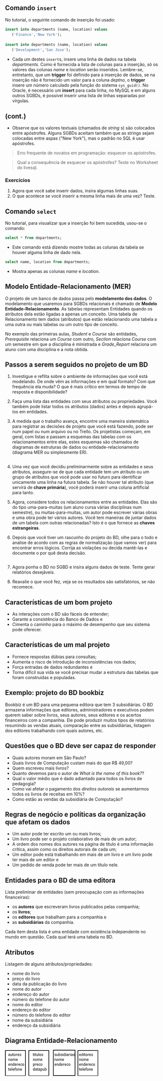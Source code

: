 ## Comando `insert`

No tutorial, o seguinte comando de inserção foi usado:

```SQL
insert into departments (name, location) values
   ('Finance','New York');

insert into departments (name, location) values
   ('Development','San Jose');
```

- Cada um destes `insert`s, insere uma linha de dados na tabela *departments*. Como é fornecida a lista de colunas para a inserção, só os valores das colunas *name* e *location* serão inseridos. Lembre-se, entretanto, que um **trigger** foi definido para a inserção de dados, se na inserção não é fornecido um valor para a coluna *deptno*, o **trigger** insere um número calculado pela função do sistema `sys_guid()`. No Oracle, é necessário um **insert** para cada linha, no MySQL e em alguns outros SGBDs, é possível inserir uma lista de linhas separadas por vírgulas.

## (cont.)

- Observe que os valores textuais (chamados de *string* s) são colocados entre apóstrofes. Alguns SGBDs aceitam também que as strings sejam colocadas entre aspas \("New York"\), mas o padrão no SQL é usar apóstrofes.

> Erro frequente de novatos em programação: esquecer os apóstrofes.

> Qual a consequência de esquecer os apóstrofes? Teste no Worksheet do livesql.

### Exercícios

1. Agora que você sabe inserir dados, insira algumas linhas suas.
2. O que acontece se você inserir a mesma linha mais de uma vez? Teste.

## Comando `select`

No tutorial, para visualizar que a inserção foi bem sucedida, usou-se o comando:

```SQL
select * from departments;
```

- Este comando está dizendo mostre todas as colunas da tabela se houver alguma linha de dado nela.

```SQL
select name, location from departments;
```

- Mostra apenas as colunas *name* e *location*.


## Modelo Entidade-Relacionamento (MER)

O projeto de um banco de dados passa pelo **modelamento dos dados**. O modelamento que usaremos para SGBDs relacionais é chamado de **Modelo Entidade-Relacionamento**. As tabelas representam Entidades quando os atributos dela estão ligadas a apenas um conceito.
Uma tabela de Relacionamento tem dados (atributos) que estão relacionando uma tabela a uma outra ou mais tabelas ou um outro tipo de conceito.

No exemplo das primeiras aulas, *Student* e *Course* são entidades, *Prerequisite* relaciona um *Course* com outro, *Section* relaciona *Course* com um semestre em que a disciplina é ministrada e *Grade_Report* relaciona um aluno com uma disciplina e a nota obtida.

## Passos a serem seguidos no projeto de um BD

1. Investigue e reflita sobre o ambiente de informações que você está modelando. De onde vêm as informações e em qual formato? Com que frequência ela muda? O que é mais crítico em termos de tempo de resposta e disponibilidade?

2. Faça uma lista das entidades com seus atributos ou propriedades. Você também pode listar todos os atributos (dados) antes e depois agrupá-los em entidades.

3. A medida que o trabalho avança, encontre uma maneira sistemática para registrar as decisões de projeto que você está fazendo, pode ser num papel ou num arquivo ou no Trello. Os projetistas começam, em geral, com listas e passam a esquemas das tabelas com os relacionamentos entre elas, estes esquemas  são chamados de diagramas de estruturas de dados ou entidade-relacionamento (diagrama MER ou simplesmente ER).

##

4. Uma vez que você decidiu preliminarmente sobre as entidades e seus atributos, assegure-se de que cada entidade tem um atributo ou um grupo de atributos que você pode usar no futuro para identificar unicamente uma linha na futura tabela. Se não houver tal atributo (que servirá de **chave primária**), você poderá inserir uma coluna artificial para tanto.

5. Agora, considere todos os relacionamentos entre as entidades. Elas são do tipo uma-para-muitas (um aluno cursa várias disciplinas num semestre), ou muitas-para-muitas, um autor pode escrever várias obras e uma obra pode ter vários autores. Você tem maneiras de juntar dados de um tabela com outras relacionadas? Isto é o que fornece as **chaves estrangeiras**.

6. Depois que você tiver um rascunho do projeto do BD, olhe para o todo e analise de acordo com as regras de normalização (que vamos ver) para encontrar erros lógicos. Corrija as violações ou decida mantê-las e documente o por quê desta decisão.

##

7. Agora ponha o BD no SGBD e insira alguns dados de teste. Tente gerar relatórios desejáveis.

8. Reavalie o que você fez, veja se os resultados são satisfatórios, se não recomece.

## Características de um bom projeto

- As interações com o BD são fáceis de entender;
- Garante a consistência do Banco de Dados e
- Cimenta o caminho para o máximo de desempenho que seu sistema pode oferecer.

## Características de um mal projeto

- Fornece respostas dúbias para consultas;
- Aumenta o risco de introdução de inconsistências nos dados;
- Força entradas de dados redundantes e
- Torna difícil sua vida se você precisar mudar a estrutura das tabelas que foram construídas e populadas.

## Exemplo: projeto do BD bookbiz

Bookbiz é um BD para uma pequena editora que tem 3 subsidiárias. O BD armazena informações que editores, administradores e executivos podem querem saber sobre livros, seus autores, seus editores e os acertos financeiros com a companhia. Ele pode produzir muitos tipos de relatórios resumindo as vendas atuais, comparação entre as subsidiárias, listagem dos editores trabalhando com quais autores, etc.

## Questões que o BD deve ser capaz de responder

- Quais autores moram em São Paulo?
- Quais livros de Computação custam mais do que R$ 49,00?
- Quem escreveu mais livros?
- Quanto devemos para o autor de *What is the name of this book?*?
- Qual o valor médio que é dado adiantado para todos os livros de pedagogia?
- Como vai afetar o pagamento dos *direitos autorais* se aumentarmos todos os livros de receitas em 10%?
- Como estão as vendas da subsidiária de Computação?

## Regras de negócio e políticas da organização que afetam os dados

- Um autor pode ter escrito um ou mais livros;
- Um livro pode ser o projeto colaborativo de mais de um autor;
- A ordem dos nomes dos autores na página de título é uma informação crítica, assim como os direitos autorais de cada um;
- Um editor pode está trabalhando em mais de um livro e um livro pode ter mais de um editor e
- Um pedido de venda pode ter mais de um título nele.

## Entidades para o BD de uma editora

Lista preliminar de entidades (sem preocupação com as informações financeiras):

- os **autores** que escreveram livros publicados pelas companhia;
- os **livros**;
- os **editores** que trabalham para a companhia e
- as **subsidiárias** da companhia.

Cada item desta lista é uma entidade com existência independente no mundo em questão. Cada qual terá uma tabela no BD.

## Atributos

Listagem de alguns atributos/propriedades:

- nome do livro
- preço do livro
- data da publicação do livro
- nome do autor
- endereço do autor
- número do telefone do autor
- nome do editor
- endereço do editor
- número do telefone do editor
- nome da subsidiária
- endereço da subsidiária

## Diagrama Entidade-Relacionamento

![Diagrama Entidade-Relacionamento bookbiz preliminar](preBD1.png)
